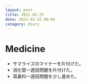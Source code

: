 ```yaml
---
layout: post
title: 2021-01-25
date: 2021-01-25 00:04
category: diary
---
```


# Medicine
- サマライズのマイナーを片付けた。
- 消化管一週目問題を片付けた。
- 耳鼻科一週目問題を少し進めた。